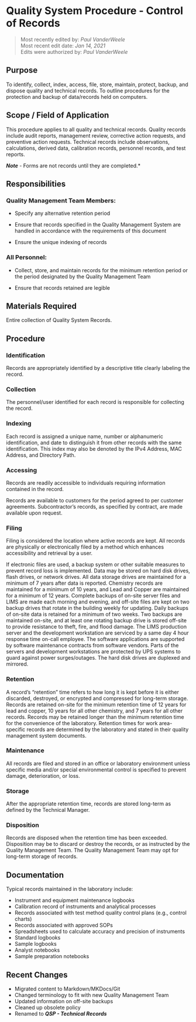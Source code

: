 # Quality System Procedure - Control of Records

>Most recently edited by: *Paul VanderWeele*  
>Most recent edit date: *Jan 14, 2021*  
>Edits were authorized by: *Paul VanderWeele*  

## Purpose

To identify, collect, index, access, file, store, maintain, protect, backup, and dispose quality and technical records. To outline procedures for the protection and backup of data/records held on computers.

## Scope / Field of Application

This procedure applies to all quality and technical records. Quality records include audit reports, management review, corrective action requests, and preventive action requests. Technical records include observations, calculations, derived data, calibration records, personnel records, and test reports.

***Note*** - Forms are not records until they are completed.*

## Responsibilities

### Quality Management Team Members:
* Specify any alternative retention period

* Ensure that records specified in the Quality Management System are handled in accordance with the requirements of this document

* Ensure the unique indexing of records

### All Personnel:
* Collect, store, and maintain records for the minimum retention period or the period designated by the Quality Management Team

* Ensure that records retained are legible

## Materials Required

Entire collection of Quality System Records.

## Procedure

### Identification
Records are appropriately identified by a descriptive title clearly labeling the record.

### Collection
The personnel/user identified for each record is responsible for collecting the record.

### Indexing
Each record is assigned a unique name, number or alphanumeric identification, and date to distinguish it from other records with the same identification. This index may also be denoted by the IPv4 Address, MAC Address, and Directory Path.

### Accessing
Records are readily accessible to individuals requiring information contained in the record.

Records are available to customers for the period agreed to per customer agreements.
Subcontractor’s records, as specified by contract, are made available upon request.

### Filing
Filing is considered the location where active records are kept.  All records are physically or electronically filed by a method which enhances accessibility and retrieval by a user.

If electronic files are used, a backup system or other suitable measures to prevent record loss is implemented. Data may be stored on hard disk drives, flash drives, or network drives. All data storage drives are maintained for a minimum of 7 years after data is reported. Chemistry records are maintained for a minimum of 10 years, and Lead and Copper are maintained for a minimum of 12 years. Complete backups of on-site server files and LIMS are made each morning and evening, and off-site files are kept on two backup drives that rotate in the building weekly for updating. Daily backups of on-site data is retained for a minimum of two weeks. Two backups are maintained on-site, and at least one rotating backup drive is stored off-site to provide resistance to theft, fire, and flood damage. The LIMS production server and the development workstation are serviced by a same day 4 hour response time on-call employee. The software applications are supported by software maintenance contracts from software vendors. Parts of the servers and development workstations are protected by UPS systems to guard against power surges/outages. The hard disk drives are duplexed and mirrored.

### Retention
A record’s “retention” time refers to how long it is kept before it is either discarded, destroyed, or encrypted and compressed for long-term storage. Records are retained on-site for the minimum retention time of 12 years for lead and copper, 10 years for all other chemistry, and 7 years for all other records. Records may be retained longer than the minimum retention time for the convenience of the laboratory. Retention times for work area-specific records are determined by the laboratory and stated in their quality management system documents.

### Maintenance
All records are filed and stored in an office or laboratory environment unless specific media and/or special environmental control is specified to prevent damage, deterioration, or loss.

### Storage
After the appropriate retention time, records are stored long-term as defined by the Technical Manager.

### Disposition
Records are disposed when the retention time has been exceeded. Disposition may be to discard or destroy the records, or as instructed by the Quality Management Team. The Quality Management Team may opt for long-term storage of records.

## Documentation
Typical records maintained in the laboratory include:
*	Instrument and equipment maintenance logbooks
*	Calibration record of instruments and analytical processes
*	Records associated with test method quality control plans (e.g., control charts)
*	Records associated with approved SOPs
*	Spreadsheets used to calculate accuracy and precision of instruments
*	Standard logbooks
*	Sample logbooks
*	Analyst notebooks
*	Sample preparation notebooks

## Recent Changes
* Migrated content to Markdown/MKDocs/Git
* Changed terminology to fit with new Quality Management Team
* Updated information on off-site backups
* Cleaned up obsolete policy
* Renamed to ***QSP - Technical Records***
